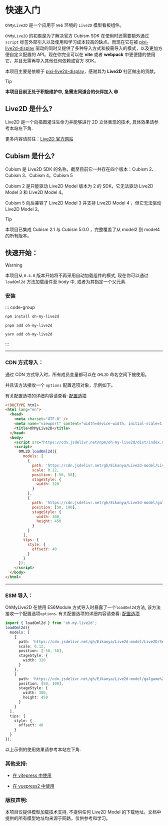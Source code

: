 # 快速入门

`OhMyLive2D` 是一个应用于 `Web` 环境的 `Live2D` 模型看板组件。

`OhMyLive2D` 的初衷是为了解决官方 Cubism SDK 在使用时还需要额外通过 `script` 标签外部引入以及使用和学习成本较高的缺点。而现在它在被 [pixi-live2d-display](https://github.com/guansss/pixi-live2d-display) 驱动的同时又提供了多种导入方式和按需导入的模式，以及更加方便自定义配置的 API。现在你完全可以在 **vite** 或者 **webpack** 中更便捷的使用它，并且无需再导入其他任何依赖或官方 SDK。

本项目主要是依赖于 [pixi-live2d-display](https://github.com/guansss/pixi-live2d-display)，感谢其为 **Live2D** 社区做出的贡献。

> [!TIP]  
> **本项目目前正处于积极维护中, 急需志同道合的伙伴加入 😄**

## Live2D 是什么?

Live2D 是一个向插图灌注生命力并能够进行 2D 立体表现的技术, 具体效果请参考本站左下角.

更多内容请前往：[Live2D 官方网站](https://www.live2d.com/)

## Cubism 是什么?

Cubism 是 Live2D SDK 的名称，截至目前它一共存在四个版本：Cubism 2、Cubism 3、Cubism 4。Cubism 5

Cubism 2 是只能驱动 Live2D Model 版本为 2 的 SDK，它无法驱动 Live2D Model 3 和 Live2D Model 4。

Cubism 5 向后兼容了 Live2D Model 3 并支持 Live2D Model 4 ，但它无法驱动 Live2D Model 2。

> [!TIP]
> 本项目已集成 Cubism 2.1 与 Cubism 5.0.0 ，完整覆盖了从 model2 到 model4 的所有版本。

## 快速开始：

> [!WARNING]
> 本项目从 `0.4.0` 版本开始将不再采用自动加载组件的模式, 现在你可以通过 `loadOml2d` 方法加载组件至 body 中, 或者为其指定一个父元素.

### 安装

::: code-group

```bash [npm]
npm install oh-my-live2d
```

```bash [pnpm]
pnpm add oh-my-live2d
```

```bash [yarn]
yarn add oh-my-live2d
```

:::

---

### CDN 方式导入：

通过 CDN 方式导入时，所有成员变量都可以在 `OML2D` 命名空间下被使用。

并且该方法接收一个 `options` 配置选项对象，示例如下。

有关配置选项的详细内容请查看: [配置选项](/options/Options)

```html
<!DOCTYPE html>
<html lang="en">
  <head>
    <meta charset="UTF-8" />
    <meta name="viewport" content="width=device-width, initial-scale=1.0" />
    <title>OhMyLive2D</title>
  </head>
  <body>
    <script src="https://cdn.jsdelivr.net/npm/oh-my-live2d/dist/index.min.js"></script>
    <script>
      OML2D.loadOml2d({
        models: [
          {
            path: 'https://cdn.jsdelivr.net/gh/Eikanya/Live2d-model/Live2D/Senko_Normals/senko.model3.json',
            scale: 0.12,
            position: [-50, 50],
            stageStyle: {
              width: 320
            }
          },
          {
            path: 'https://cdn.jsdelivr.net/gh/Eikanya/Live2d-model/galgame%20live2d/Fox%20Hime%20Zero/mori_miko/mori_miko.model3.json',
            position: [50, 100],
            stageStyle: {
              width: 300,
              height: 450
            }
          }
        ],
        tips: {
          style: {
            offsetY: 40
          }
        }
      });
    </script>
  </body>
</html>
```

---

### ESM 导入：

OhMyLive2D 在使用 ES6Module 方式导入时暴露了一个`loadOml2d`方法, 该方法接收一个配置选项`options`.
有关配置选项的详细内容请查看: [配置选项](/options/Options)

```ts
import { loadOml2d } from 'oh-my-live2d';
loadOml2d({
  models: [
    {
      path: 'https://cdn.jsdelivr.net/gh/Eikanya/Live2d-model/Live2D/Senko_Normals/senko.model3.json',
      scale: 0.12,
      position: [-50, 50],
      stageStyle: {
        width: 320
      }
    },
    {
      path: 'https://cdn.jsdelivr.net/gh/Eikanya/Live2d-model/galgame%20live2d/Fox%20Hime%20Zero/mori_miko/mori_miko.model3.json',
      position: [50, 100],
      stageStyle: {
        width: 300,
        height: 450
      }
    }
  ],
  tips: {
    style: {
      offsetY: 40
    }
  }
});
```

以上示例的使用效果请参考本站左下角.

### 其他支持:

- [在 vitepress 中使用](/guide/vitepress)

- [在 vuepress2 中使用](/guide/vuepress)

### 版权声明:

本项目仅提供模型加载技术支持, 不提供任何 Live2D Model 的下载地址。文档中提供的所有模型地址均来源于网路，仅供参考和学习。
